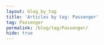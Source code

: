 ```yaml
---
layout: blog_by_tag
title: 'Articles by tag: Passenger'
tag: Passenger
permalink: /blog/tag/Passenger/
hide: true
---
```

